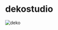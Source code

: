 # dekostudio 
 
![deko](https://github.com/dekostudio/dekostudio/assets/102694816/12580c86-f336-462c-8e45-defc89170eb2)
